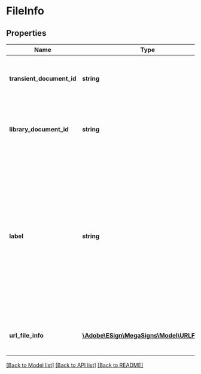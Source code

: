 # FileInfo

## Properties
Name | Type | Description | Notes
------------ | ------------- | ------------- | -------------
**transient_document_id** | **string** | ID for a transient document that will be added to the agreement | [optional] 
**library_document_id** | **string** | ID for an existing Library document that will be added to the agreement | [optional] 
**label** | **string** | The unique label value of a file info element. In case of custom workflow this will map a file to corresponding file element in workflow definition. This must be specified in case of custom workflow agreement creation request | [optional] 
**url_file_info** | [**\Adobe\ESign\MegaSigns\Model\URLFileInfo**](URLFileInfo.md) | URL for an external document to add to the agreement | [optional] 

[[Back to Model list]](../README.md#documentation-for-models) [[Back to API list]](../README.md#documentation-for-api-endpoints) [[Back to README]](../README.md)


